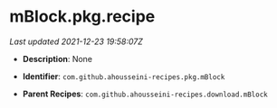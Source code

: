 # mBlock.pkg.recipe

_Last updated 2021-12-23 19:58:07Z_

- **Description**: None

- **Identifier**: `com.github.ahousseini-recipes.pkg.mBlock`

- **Parent Recipes**: `com.github.ahousseini-recipes.download.mBlock`